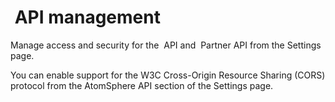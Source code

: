 #  API management 

<head>
  <meta name="guidename" content="Integration"/>
  <meta name="context" content="GUID-52476850-6a75-443e-b8ff-1fbd2b9a5870"/>
</head>


Manage access and security for the  API and  Partner API from the Settings page. 

You can enable support for the W3C Cross-Origin Resource Sharing \(CORS\) protocol from the AtomSphere API section of the Settings page.